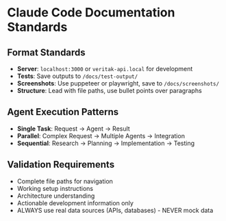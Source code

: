 # Claude Code Documentation Standards

## Format Standards
- **Server**: `localhost:3000` or `veritak-api.local` for development
- **Tests**: Save outputs to `/docs/test-output/`
- **Screenshots**: Use puppeteer or playwright, save to `/docs/screenshots/`
- **Structure**: Lead with file paths, use bullet points over paragraphs

## Agent Execution Patterns
- **Single Task**: Request → Agent → Result
- **Parallel**: Complex Request → Multiple Agents → Integration
- **Sequential**: Research → Planning → Implementation → Testing

## Validation Requirements
- Complete file paths for navigation
- Working setup instructions
- Architecture understanding
- Actionable development information only
- ALWAYS use real data sources (APIs, databases) - NEVER mock data